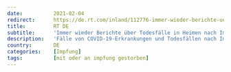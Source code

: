 ```yaml
---
date:          2021-02-04
redirect:      https://de.rt.com/inland/112776-immer-wieder-berichte-ueber-todesfalle-in-heimen-nach-impfung/
title:         RT DE
subtitle:      'Immer wieder Berichte über Todesfälle in Heimen nach Impfung – Offizielle sehen keinen Zusammenhang'
description:   'Fälle von COVID-19-Erkrankungen und Todesfällen nach Impfungen in Pflegeheimen häufen sich. Offizielle wiegeln meist ab. Es handele sich um Einzelfälle. Doch auch wenn sich eine Kausalität nicht sicher belegen lässt, wird selbst diese Möglichkeit offenbar ignoriert.'
country:       DE
categories:    [Impfung]
tags:          [mit oder an impfung gestorben]
---
```

